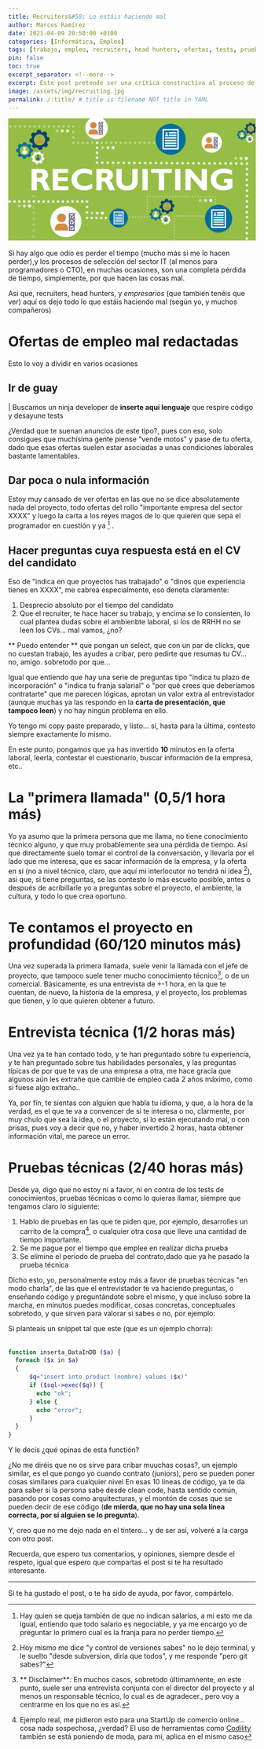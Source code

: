 ```yaml
---
title: Recruiters&#58; Lo estáis haciendo mal
author: Marcos Ramírez
date: 2021-04-09 20:50:00 +0100
categories: [Informática, Empleo]
tags: [trabajo, empleo, recruiters, head hunters, ofertas, tests, prueba, conocimientos, ofertas, laborales]
pin: false
toc: true
excerpt_separator: <!--more-->
excerpt: Este post pretende ser una crítica constructiva al proceso de selección, o de recruiting (para el sector Informático), que sufrimos en el momento de escribir este artículo, procesos donde se hace perder el tiempo de manera innecesaria, desde la propia publicación de la oferta laboral.
image: /assets/img/recruiting.jpg
permalink: /:title/ # title is filename NOT title in YAML
---
```

![Portada](/assets/img/recruiting.jpg)

Si hay algo que odio es perder el tiempo (mucho más si me lo hacen perder),y los procesos de selección del sector IT (al menos para programadores o CTO), en muchas ocasiones, son una completa pérdida de tiempo, simplemente, por que hacen las cosas mal.

Así que, recruiters, head hunters, y *empresarios* (que también tenéis que ver) aquí os dejo todo lo que estáis haciendo mal (según yo, y muchos compañeros)

# Ofertas de empleo mal redactadas

Esto lo voy a dividir en varios ocasiones

## Ir de guay

| Buscamos un ninja developer de **inserte aquí lenguaje** que respire código y desayune tests

¿Verdad que te suenan anuncios de este tipo?, pues con eso, solo consigues que muchísima gente piense "vende motos" y pase de tu oferta, dado que esas ofertas suelen estar asociadas a unas condiciones laborales bastante lamentables.

## Dar poca o nula información

Estoy muy cansado de ver ofertas en las que no se dice absolutamente nada del proyecto, todo ofertas del rollo "importante empresa del sector XXXX" y luego la carta a los reyes magos de lo que quieren que sepa el programador en cuestión y ya [^1] .

## Hacer preguntas cuya respuesta está en el CV del candidato

Eso de "indica en que proyectos has trabajado" o "dinos que experiencia tienes en XXXX", me cabrea especialmente, eso denota claramente:

1. Desprecio absoluto por el tiempo del candidato
2. Que el recruiter, te hace hacer su trabajo, y encima se lo consienten, lo cual plantea dudas sobre el ambienbte laboral, si los de RRHH no se leen los CVs... mal vamos, ¿no?

** Puedo entender ** que pongan un select, que con un par de clicks, que no cuestan trabajo, les ayudes a cribar, pero pedirte que resumas tu CV... no, amigo. sobretodo por que...

Igual que entiendo que hay una serie de preguntas tipo "indica tu plazo de incorporación" o "indica tu franja salarial" o "por qué crees que deberíamos contratarte" que me parecen lógicas, aprotan un valor extra al entrevistador (aunque muchas ya las respondo en la **carta de presentación, que tampoco leen**) y no hay ningún problema en ello.

Yo tengo mi copy paste preparado, y listo... sí, hasta para la última, contesto siempre exactamente lo mismo.


En este punto, pongamos que ya has invertido **10** minutos en la oferta laboral, leerla, contestar el cuestionario, buscar información de la empresa, etc..

# La "primera llamada" (0,5/1 hora más)

Yo ya asumo que la primera persona que me llama, no tiene conocimiento técnico alguno, y que muy probablemente sea una pérdida de tiempo.
Así que directamente suelo tomar el control de la conversación, y llevarla por el lado que me interesa, que es sacar información de la empresa, y la oferta en sí (no a nivel técnico, claro, que aquí mi interlocutor no tendrá ni idea [^2]), así que, si tiene preguntas, se las contesto lo más escueto posible, antes o después de acribillarle yo a preguntas sobre el proyecto, el ambiente, la cultura, y todo lo que crea oportuno.

# Te contamos el proyecto en profundidad (60/120 minutos más)

Una vez superada la primera llamada, suele venir la llamada con el jefe de proyecto, que tampoco suele tener mucho conocimiento técnico[^3], o de un comercial.
Básicamente, es una entrevista de +-1 hora, en la que te cuentan, de nuevo, la historia de la empresa, y el proyecto, los problemas que tienen, y lo que quieren obtener a futuro.

# Entrevista técnica (1/2 horas más)

Una vez ya te han contado todo, y te han preguntado sobre tu experiencia, y te han preguntado sobre tus habilidades personales, y las preguntas típicas de por que te vas de una empresa a otra, me hace gracia que algunos aún les extrañe que cambie de empleo cada 2 años máximo, como si fuese algo extraño..

Ya, por fín, te sientas con alguien que habla tu idioma, y que, a la hora de la verdad, es el que te va a convencer de si te interesa o no, clarmente, por muy chulo que sea la idea, o el proyecto, si lo están ejecutando mal, o con prisas, pues voy a decir que no, y haber invertido 2 horas, hasta obtener información vital, me parece un error.

# Pruebas técnicas (2/40 horas más)

Desde ya, digo que no estoy ni a favor, ni en contra de los tests de conocimientos, pruebas técnicas o como lo quieras llamar, siempre que tengamos claro lo siguiente:

1. Hablo de pruebas en las que te piden que, por ejemplo, desarrolles un carrito de la compra[^4], o cualquier otra cosa que lleve una cantidad de tiempo importante.
2. Se me pague por el tiempo que emplee en realizar dicha prueba
3. Se elimine el periodo de prueba del contrato,dado que ya he pasado la prueba técnica

Dicho esto, yo, personalmente estoy más a favor de pruebas técnicas "en modo charla", de las que el entrevistador te va haciendo preguntas, o enseñando código y preguntándote sobre el mismo, y que incluso sobre la marcha, en minutos puedes modificar, cosas concretas, conceptuales sobretodo, y que sirven para valorar si sabes o no, por ejemplo:

Si planteais un snippet tal que este (que es un ejemplo chorra):

```php

function inserta_DataInDB ($a) {
  foreach ($x in $a)
  {
      $q="insert into product (nombre) values ($x)"
      if ($sql->exec($q)) {
        echo "ok";
      } else {
        echo "error";
      }
  }
}
```

Y le decís ¿qué opinas de esta functión?

¿No me diréis que no os sirve para cribar muuchas cosas?, un ejemplo similar, es el que pongo yo cuando contrato (juniors), pero se pueden poner cosas similares para cualquier nivel
En esas 10 líneas de código, ya te da para saber si la persona sabe desde clean code, hasta sentido común, pasando por cosas como arquitecturas, y el montón de cosas que se pueden decir de ese código (**de mierda, que no hay una sola línea correcta, por si alguien se lo pregunta**).


Y, creo que no me dejo nada en el tintero... y de ser así, volveré a la carga con otro post.

Recuerda, que espero tus comentarios, y opiniones, siempre desde el respeto, igual que espero que compartas el post si te ha resultado interesante.



[^1]: Hay quien se queja también de que no indican salarios, a mi esto me da igual, entiendo que todo salario es negociable, y ya me encargo yo de preguntar lo primero cual es la franja para no perder tiempo.
[^2]: Hoy mismo me dice "y control de versiones sabes" no le dejo terminal, y le suelto "desde subversion, diría que todos", y me responde "pero git sabes?"
[^3]: ** Disclaimer**: En muchos casos, sobretodo últimamnente, en este punto, suele ser una entrevista conjunta con el director del proyecto y al menos un responsable técnico, lo cual es de agradecer., pero voy a centrarme en los que no es así.
[^4]: Ejemplo real, me pidieron esto para una StartUp de comercio online... cosa nada sospechosa, ¿verdad?
     El uso de herramientas como [Codility](https://codility.com/) también se está poniendo de moda, para mí, aplica en el mismo caso



***
Si te ha gustado el post, o te ha sido de ayuda, por favor, compártelo.
